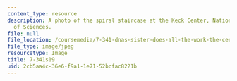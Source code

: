 ```yaml
---
content_type: resource
description: A photo of the spiral staircase at the Keck Center, National Academy
  of Sciences.
file: null
file_location: /coursemedia/7-341-dnas-sister-does-all-the-work-the-central-roles-of-rna-in-gene-expression-spring-2019/2cb5aa4c36e6f9a11e7152bcfac8221b_7-341s19.jpg
file_type: image/jpeg
resourcetype: Image
title: 7-341s19
uid: 2cb5aa4c-36e6-f9a1-1e71-52bcfac8221b
---
```

